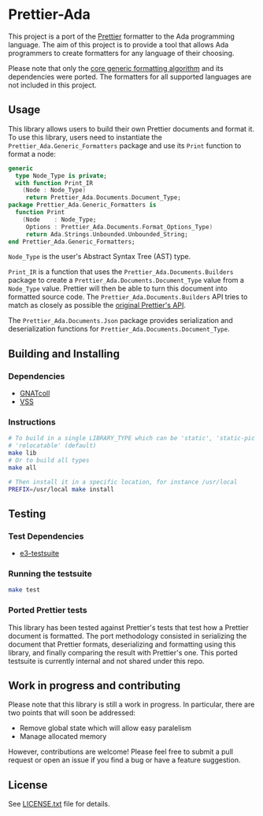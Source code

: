 # Prettier-Ada

This project is a port of the [Prettier](https://github.com/prettier/prettier)
formatter to the Ada programming language. The aim of this project is to
provide a tool that allows Ada programmers to create formatters for any
language of their choosing.

Please note that only the [core generic formatting algorithm](https://github.com/prettier/prettier/blob/main/src/document/printer.js)
and its dependencies were ported. The formatters for all supported languages
are not included in this project.

## Usage

This library allows users to build their own Prettier documents and format it.
To use this library, users need to instantiate the
`Prettier_Ada.Generic_Formatters` package and use its `Print` function to
format a node:

```ada
generic
  type Node_Type is private;
  with function Print_IR
    (Node : Node_Type)
     return Prettier_Ada.Documents.Document_Type;
package Prettier_Ada.Generic_Formatters is
  function Print
    (Node    : Node_Type;
     Options : Prettier_Ada.Documents.Format_Options_Type)
     return Ada.Strings.Unbounded.Unbounded_String;
end Prettier_Ada.Generic_Formatters;
```

`Node_Type` is the user's Abstract Syntax Tree (AST) type.

`Print_IR` is a function that uses the `Prettier_Ada.Documents.Builders`
package to create a `Prettier_Ada.Documents.Document_Type` value from a
`Node_Type` value. Prettier will then be able to turn this document into
formatted source code. The `Prettier_Ada.Documents.Builders` API tries to match
as closely as possible the [original Prettier's API](https://github.com/prettier/prettier/blob/main/src/document/builders.js).

The `Prettier_Ada.Documents.Json` package provides serialization and
deserialization functions for `Prettier_Ada.Documents.Document_Type`.

## Building and Installing

### Dependencies

- [GNATcoll](https://github.com/AdaCore/gnatcoll-core)
- [VSS](https://github.com/AdaCore/vss)

### Instructions

```sh
# To build in a single LIBRARY_TYPE which can be 'static', 'static-pic' or
# 'relocatable' (default)
make lib
# Or to build all types
make all

# Then install it in a specific location, for instance /usr/local
PREFIX=/usr/local make install
```

## Testing

### Test Dependencies

- [e3-testsuite](https://e3-testsuite.readthedocs.io/en/latest/)

### Running the testsuite

```sh
make test
```

### Ported Prettier tests

This library has been tested against Prettier's tests that test how a Prettier
document is formatted. The port methodology consisted in serializing the
document that Prettier formats, deserializing and formatting using this
library, and finally comparing the result with Prettier's one. This ported
testsuite is currently internal and not shared under this repo.

## Work in progress and contributing

Please note that this library is still a work in progress. In particular, there
are two points that will soon be addressed:

- Remove global state which will allow easy paralelism
- Manage allocated memory

However, contributions are welcome! Please feel free to submit a pull request
or open an issue if you find a bug or have a feature suggestion.

## License

See [LICENSE.txt](LICENSE.txt) file for details.
